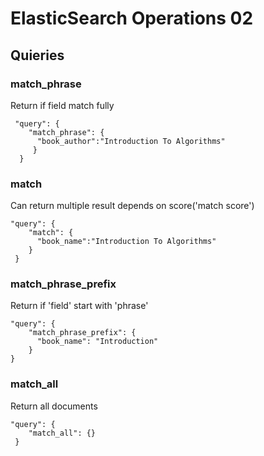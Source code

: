 # ElasticSearch Operations 02



## Quieries

### match_phrase

Return if field match fully

	 "query": {
	    "match_phrase": {
	      "book_author":"Introduction To Algorithms"
		 }
	  }


### match

Can return multiple result depends on score('match score')

	"query": {
	    "match": {
	      "book_name":"Introduction To Algorithms"  
	    }
	 }

### match_phrase_prefix

Return if 'field' start with 'phrase'

	"query": {
	    "match_phrase_prefix": {
	      "book_name": "Introduction"
	    }
	}

### match_all

Return all documents
	
	"query": {
	    "match_all": {}
	 }
	




